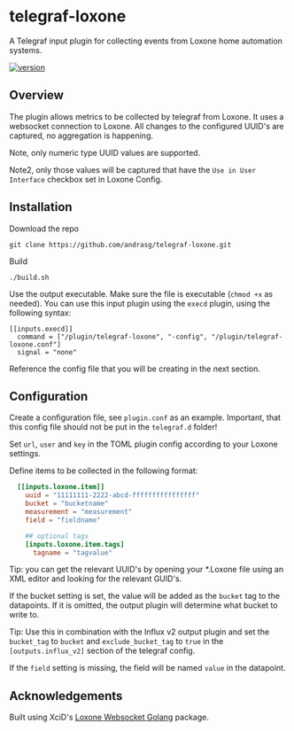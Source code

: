 # telegraf-loxone
A Telegraf input plugin for collecting events from Loxone home automation systems.

[![version](https://img.shields.io/badge/status-alpha-red.svg)](https://github.com/andrasg/telegraf-loxone)


## Overview
The plugin allows metrics to be collected by telegraf from Loxone. It uses a websocket connection to Loxone. All changes to the configured UUID's are captured, no aggregation is happening.

Note, only numeric type UUID values are supported.

Note2, only those values will be captured that have the `Use in User Interface` checkbox set in Loxone Config.

## Installation

Download the repo

    git clone https://github.com/andrasg/telegraf-loxone.git

Build

    ./build.sh

Use the output executable. Make sure the file is executable (`chmod +x` as needed). You can use this input plugin using the `execd` plugin, using the following syntax:

```
[[inputs.execd]]
  command = ["/plugin/telegraf-loxone", "-config", "/plugin/telegraf-loxone.conf"]
  signal = "none"
```

Reference the config file that you will be creating in the next section.

## Configuration

Create a configuration file, see `plugin.conf` as an example. Important, that this config file should not be put in the `telegraf.d` folder!

Set `url`, `user` and `key` in the TOML plugin config according to your Loxone settings. 

Define items to be collected in the following format:
```toml
  [[inputs.loxone.item]]
    uuid = "11111111-2222-abcd-ffffffffffffffff"
    bucket = "bucketname"
    measurement = "measurement"
    field = "fieldname"

    ## optional tags
    [inputs.loxone.item.tags]
      tagname = "tagvalue"
```

Tip: you can get the relevant UUID's by opening your *.Loxone file using an XML editor and looking for the relevant GUID's.

If the bucket setting is set, the value will be added as the `bucket` tag to the datapoints. If it is omitted, the output plugin will determine what bucket to write to.

Tip: Use this in combination with the Influx v2 output plugin and set the `bucket_tag` to `bucket` and `exclude_bucket_tag` to `true` in the `[outputs.influx_v2]` section of the telegraf config.

If the `field` setting is missing, the field will be named `value` in the datapoint.

## Acknowledgements

Built using XciD's [Loxone Websocket Golang](https://github.com/XciD/loxone-ws) package.